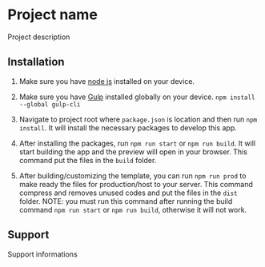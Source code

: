 # Project name
Project description


## Installation
1. Make sure you have [node js](https://nodejs.org/) installed on your device.

2. Make sure you have [Gulp](https://gulpjs.com/) installed globally on your device. `npm install --global gulp-cli`

3. Navigate to project root where `package.json` is location and then run `npm install`. It will install the necessary packages to develop this app.

4. After installing the packages, run `npm run start` or `npm run build`. It will start building the app and the preview will open in your browser. This command put the files in the `build` folder.

5. After building/customizing the template, you can run `npm run prod` to make ready the files for production/host to your server. This command compress and removes unused codes and put the files in the `dist` folder. 
NOTE: you must run this command after running the build command `npm run start` or `npm run build`, otherwise it will not work.

## Support
Support informations

